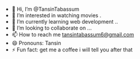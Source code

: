 - 👋 Hi, I’m @TansinTabassum
- 👀 I’m interested in watching movies .
- 🌱 I’m currently learning web development ..
- 💞️ I’m looking to collaborate on ...
- 📫 How to reach me tansintabassum6@gmail.com
- 😄 Pronouns: Tansin
- ⚡ Fun fact: get me a coffee i will tell you after that

<!---
TansinTabassum/TansinTabassum is a ✨ special ✨ repository because its `README.md` (this file) appears on your GitHub profile.
You can click the Preview link to take a look at your changes.
--->
